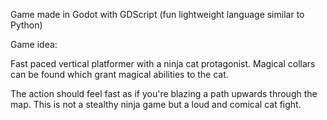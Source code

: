Game made in Godot with GDScript (fun lightweight language similar to Python)

Game idea:

Fast paced vertical platformer with a ninja cat protagonist. Magical collars can be found which grant magical abilities to the cat.

The action should feel fast as if you're blazing a path upwards through the map. This is not a stealthy ninja game but a loud and comical cat fight.

